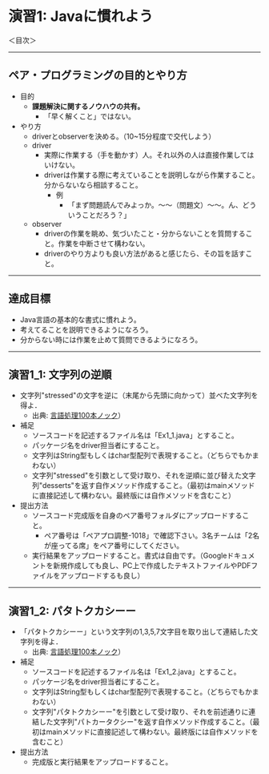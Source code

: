 # 演習1: Javaに慣れよう

＜目次＞

<hr>

## ペア・プログラミングの目的とやり方
- 目的
  - **課題解決に関するノウハウの共有。**
    - 「早く解くこと」ではない。
- やり方
  - driverとobserverを決める。（10~15分程度で交代しよう）
  - driver
    - 実際に作業する（手を動かす）人。それ以外の人は直接作業してはいけない。
    - driverは作業する際に考えていることを説明しながら作業すること。分からないなら相談すること。
      - 例
        - 「まず問題読んでみよっか。〜〜（問題文）〜〜。ん、どういうことだろう？」
  - observer
    - driverの作業を眺め、気づいたこと・分からないことを質問すること。作業を中断させて構わない。
    - driverのやり方よりも良い方法があると感じたら、その旨を話すこと。

<hr>

## 達成目標
- Java言語の基本的な書式に慣れよう。
- 考えてることを説明できるようになろう。
- 分からない時には作業を止めて質問できるようになろう。

<hr>

## 演習1_1: 文字列の逆順
- 文字列"stressed"の文字を逆に（末尾から先頭に向かって）並べた文字列を得よ．
  - 出典: [言語処理100本ノック](http://www.cl.ecei.tohoku.ac.jp/nlp100/)）
- 補足
  - ソースコードを記述するファイル名は「Ex1_1.java」とすること。
  - パッケージ名をdriver担当者にすること。
  - 文字列はString型もしくはchar型配列で表現すること。（どちらでもかまわない）
  - 文字列"stressed"を引数として受け取り、それを逆順に並び替えた文字列"desserts"を返す自作メソッド作成すること。（最初はmainメソッドに直接記述して構わない。最終版には自作メソッドを含むこと）
- 提出方法
  - ソースコード完成版を自身のペア番号フォルダにアップロードすること。
    - ペア番号は「ペアプロ調整-1018」で確認下さい。3名チームは「2名が座ってる席」をペア番号にしてください。
  - 実行結果をアップロードすること。書式は自由です。（Googleドキュメントを新規作成しても良し、PC上で作成したテキストファイルやPDFファイルをアップロードするも良し）

<hr>

## 演習1_2: パタトクカシーー
- 「パタトクカシーー」という文字列の1,3,5,7文字目を取り出して連結した文字列を得よ．
  - 出典: [言語処理100本ノック](http://www.cl.ecei.tohoku.ac.jp/nlp100/)）
- 補足
  - ソースコードを記述するファイル名は「Ex1_2.java」とすること。
  - パッケージ名をdriver担当者にすること。
  - 文字列はString型もしくはchar型配列で表現すること。（どちらでもかまわない）
  - 文字列"パタトクカシーー"を引数として受け取り、それを前述通りに連結した文字列"パトカータクシー"を返す自作メソッド作成すること。（最初はmainメソッドに直接記述して構わない。最終版には自作メソッドを含むこと）
- 提出方法
  - 完成版と実行結果をアップロードすること。
